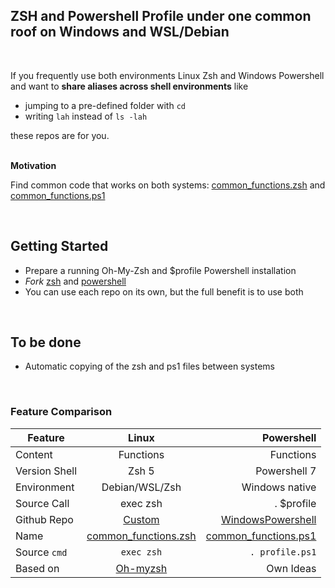 ## ZSH and Powershell Profile under one common roof on Windows and WSL/Debian
&nbsp;

If you frequently use both environments Linux Zsh and Windows Powershell and want to **share aliases across shell environments** like 

- jumping to a pre-defined folder with `cd`
- writing `lah` instead of `ls -lah`

 these repos are for you.  
&nbsp;
 
  **Motivation**
   
  Find common code that works on both systems: [common_functions.zsh](blob/master/common_functions.zsh) and [common_functions.ps1](https://github.com/tik9/psprofile/blob/master/common_functions.ps1)

  &nbsp;

## Getting Started

- Prepare a running Oh-My-Zsh and $profile Powershell installation
- *Fork* [zsh](https://github.com/tik9/custom/) and [powershell](https://github.com/tik9/psprofile)
- You can use each repo on its own, but the full benefit is to use both

&nbsp;

## To be done

- Automatic copying of the zsh and ps1 files between systems

&nbsp;


### Feature Comparison

 Feature| Linux |  Powershell 
---------|:-------------:|------:
Content   |  Functions | Functions
 Version Shell | Zsh 5 | Powershell 7 
 Environment | Debian/WSL/Zsh   | Windows native 
 Source Call |  exec zsh |  . $profile
 Github Repo | [Custom](https://github.com/tik9/custom)  |[WindowsPowershell](https://github.com/tik9/psprofile) 
 Name | [common_functions.zsh](common_functions.zsh) |[common_functions.ps1](https://github.com/tik9/psprofile/blob/master/common_functions.ps1)
 Source `cmd` |  `exec zsh` | `. profile.ps1`
 Based on| [Oh-myzsh](https://github.com/ohmyzsh/ohmyzsh) | Own Ideas